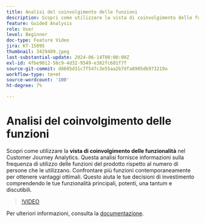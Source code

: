 ```yaml
---
title: Analisi del coinvolgimento delle funzioni
description: Scopri come utilizzare la vista di coinvolgimento delle funzioni in Customer Journey Analytics. Questa analisi fornisce informazioni sulla frequenza di utilizzo delle funzioni del prodotto rispetto al numero di persone che le utilizzano.
feature: Guided Analysis
role: User
level: Beginner
doc-type: Feature Video
jira: KT-15095
thumbnail: 3429489.jpeg
last-substantial-update: 2024-06-14T00:00:00Z
exl-id: 4fbe9012-58c9-4d32-9549-e382fc601f7f
source-git-commit: d8605d31c7f547c3e55aa2b7dfa8905db973219a
workflow-type: tm+mt
source-wordcount: '100'
ht-degree: 7%

---
```


# Analisi del coinvolgimento delle funzioni

Scopri come utilizzare la **vista di coinvolgimento delle funzionalità** nel Customer Journey Analytics. Questa analisi fornisce informazioni sulla frequenza di utilizzo delle funzioni del prodotto rispetto al numero di persone che le utilizzano. Confrontare più funzioni contemporaneamente per ottenere vantaggi ottimali. Questo aiuta le tue decisioni di investimento comprendendo le tue funzionalità principali, potenti, una tantum e discutibili.

>[!VIDEO](https://video.tv.adobe.com/v/3429489/&learn=on)

Per ulteriori informazioni, consulta la [documentazione](https://experienceleague.adobe.com/en/docs/analytics-platform/using/guided-analysis/feature-matrix/engagement).
